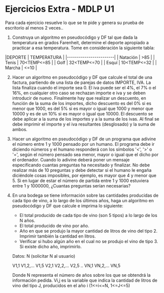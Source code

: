 # Ejercicios Extra - MDLP U1
Para cada ejercicio resuelve lo que se te pide y genera su prueba de escritorio al menos 2 veces..

1. Construya un algoritmo en pseudocódigo y DF tal que dada la temperatura en grados Farenheit, determine el deporte apropiado a practicar a esa temperatura. Tome en consideración la siguiente tabla:

|DEPORTE   | TEMPERATURA |
|------------------------|
| Natación | >85         |
| Tenis    | 70<TEMP<=85 |
| Golf     | 32<TEMP<=70 |
| Esquí    | 10<TEMP<=32 |
| Marcha   | <=10        |

2. Hacer un algoritmo en pseudocódigo y DF que calcule el total de una factura, partiendo de una lista de parejas de datos IMPORTE,  IVA. La lista finaliza cuando el importe sea 0. El iva puede ser el 4%, el 7% o el 16%, en cualquier otro caso se rechazan importe e iva y se deben introducir de nuevo. Finalmente hay que realizar un descuento, en función de la suma de los importes, dicho descuento es del 0% si es menor que 1000, es del 5% si es mayor o igual que 1000 y menor que 10000 y es de un 10% si es mayor o igual que 10000. El descuento se debe aplicar a la suma de los importes y a la suma de los ivas. Al final se debe imprimir el importe y el iva resultantes (desglosado) y la suma de ambos.

3. Hacer un algoritmo en pseudocódigo y DF de un programa que adivine el número entre 1 y 1000 pensado por un humano. El programa debe ir diciendo números y el humano responderá con los símbolos '<', '>' o '=', según el número pensado sea menor, mayor o igual que el dicho por el ordenador. Cuando lo adivine deberá poner un mensaje especificando cuantas preguntas ha necesitado y finalizar. No debe realizar más de 10 preguntas y debe detectar si el humano le engaña diciéndole cosas imposibles, por ejemplo, es mayor que 4 y menor que 5.
Si en lugar de estar el número de partida entre 1 y 1000 estuviera entre 1 y 1000000,
¿Cuantas preguntas serían necesarias?

4. En una bodega se tiene información sobre las cantidades producidas de cada tipo de vino, a lo largo de los últimos años, haga un algoritmo en pseudocódigo y DF que calcule e imprima lo siguiente:
	- El total producido de cada tipo de vino (son 5 tipos) a lo largo de los N años.
	- El total producido de vino por año.
	- Año en que se produjo la mayor cantidad de litros de vino del tipo 2. Imprimir también la cantidad en litros.
	- Verificar si hubo algún año en el cual no se produjo el vino de tipo 3. Si existe dicho año, imprimirlo.

	Datos: N (solicitar N al usuario)

	V1,1   V1,2,… V1,5
	V2,1   V2,2,… V2,5
	..
	VN,1   VN,2,… VN,5

	Donde N representa el número de años sobre los que se obtendrá la información pedida.
	Vi,j  es la variable que indica la cantidad de litros de vino del tipo J, producidos en el año i  (1<=i<=N, 1<=J<=5)
